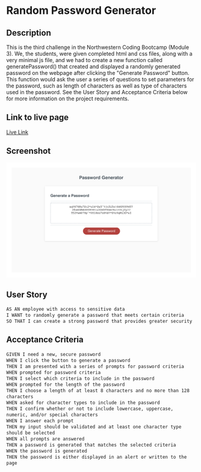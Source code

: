 # Random Password Generator

## Description
This is the third challenge in the Northwestern Coding Bootcamp (Module 3). We, the students, were given completed html and css files, along with a very minimal js file, and we had to create a new function called generatePassword() that created and displayed a randomly generated password on the webpage after clicking the "Generate Password" button. This function would ask the user a series of questions to set parameters for the password, such as length of characters as well as type of characters used in the password. See the User Story and Acceptance Criteria below for more information on the project requirements.

## Link to live page
[Live Link](https://mbronstein1.github.io/Password-Generator/)

## Screenshot
![Webpage Screenshot](./assets/images/Password-Generator.jpg)

## User Story
```
AS AN employee with access to sensitive data
I WANT to randomly generate a password that meets certain criteria
SO THAT I can create a strong password that provides greater security
```

## Acceptance Criteria
```
GIVEN I need a new, secure password
WHEN I click the button to generate a password
THEN I am presented with a series of prompts for password criteria
WHEN prompted for password criteria
THEN I select which criteria to include in the password
WHEN prompted for the length of the password
THEN I choose a length of at least 8 characters and no more than 128 characters
WHEN asked for character types to include in the password
THEN I confirm whether or not to include lowercase, uppercase, numeric, and/or special characters
WHEN I answer each prompt
THEN my input should be validated and at least one character type should be selected
WHEN all prompts are answered
THEN a password is generated that matches the selected criteria
WHEN the password is generated
THEN the password is either displayed in an alert or written to the page
```